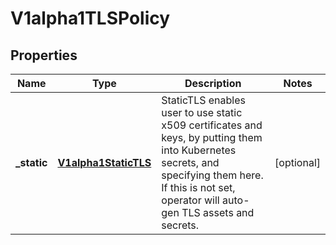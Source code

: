 
# V1alpha1TLSPolicy

## Properties
Name | Type | Description | Notes
------------ | ------------- | ------------- | -------------
**_static** | [**V1alpha1StaticTLS**](V1alpha1StaticTLS.md) | StaticTLS enables user to use static x509 certificates and keys, by putting them into Kubernetes secrets, and specifying them here. If this is not set, operator will auto-gen TLS assets and secrets. |  [optional]



